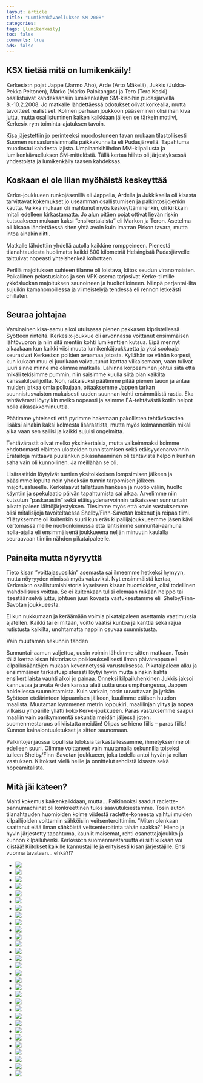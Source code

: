 ```yaml
--- 
layout: article 
title: "Lumikenkävaelluksen SM 2008" 
categories: 
tags: [lumikenkäily]
toc: false 
comments: true 
ads: false 
--- 
```


KSX tietää mitä on lumikenkäily!
--------------------------------

Kerkesix:n pojat Jappe (Jarmo Aho), Arde (Arto Mäkelä), Jukkis
(Jukka-Pekka Peltonen), Marko (Marko Palokangas) ja Tero (Tero Koski)
osallistuivat kahdeksansiin lumikenkäilyn SM-kisoihin pudasjärvellä
8.-10.2.2008. Jo matkalle lähdettäessä odotukset olivat korkealla, mutta
tavoitteet realistiset. Kolmen parhaan joukkoon pääseminen olisi ihan
kiva juttu, mutta osallistuminen kaiken kaikkiaan jälleen se tärkein
motiivi, Kerkesix ry:n toiminta-ajatuksen tavoin.

Kisa jäjestettiin jo perinteeksi muodostuneen tavan mukaan
tilastollisesti Suomen runsaslumisimmalla paikkakunnalla eli
Pudasjärvellä. Tapahtuma muodostui kahdesta lajista. Umpihankihiihdon
MM-kilpailusta ja lumikenkävaelluksen SM-mittelöstä. Tällä kertaa hiihto
oli järjestyksessä yhdestoista ja lumikenkäily taasen kahdeksas.

Koskaan ei ole liian myöhäistä keskeyttää
-----------------------------------------

Kerke-joukkueen runkojäsenillä eli Jappella, Ardella ja Jukkiksella oli
kisasta tarvittavat kokemukset jo useamman osallistumisen ja
palkintosijojenkin kautta. Vaikka mukaan oli mahtunut myös
keskeyttäminenkin, oli kirkkain mitali edelleen kirkastamatta. Jo alun
pitäen pojat ottivat lievän riskin kutsuakseen mukaan kaksi
”ensikertalaista” eli Markon ja Teron. Asetelma oli kisaan lähdettäessä
siten yhtä avoin kuin Imatran Pirkon tavara, mutta intoa ainakin riitti.

Matkalle lähdettiin yhdellä autolla kaikkine romppeineen. Pienestä
tilanahtaudesta huolimatta kaikki 800 kilometriä Helsingistä
Pudasjärvelle taittuivat nopeasti yhteishenkeä kohottaen.

Perillä majoituksen suhteen tilanne oli loistava, kiitos seudun
viranomaisten. Paikallinen pelastuslaitos ja sen VPK-asema tarjosivat
Kerke-tiimille ykkösluokan majoituksen saunoineen ja huoltotiloineen.
Niinpä perjantai-ilta sujuikin kamahomoillessa ja viimeistelyjä tehdessä
eli rennon letkeästi chillaten.

Seuraa johtajaa
---------------

Varsinainen kisa-aamu alkoi utuisassa pienen pakkasen kipristellessä
Syötteen rinteitä. Kerkesix-joukkue oli arvonnassa voittanut ensimmäisen
lähtövuoron ja niin sitä mentiin kohti lumikenttien kutsua. Eipä mennyt
aikaakaan kun kaikki viisi muuta lumikenkäjoukkuetta ja yksi sooloaja
seurasivat Kerkesix:n poikien avaamaa jotosta. Kyllähän se vähän
korpesi, kun kukaan muu ei juurikaan vaivautunut karttaa vilkaisemaan,
vaan tulivat juuri sinne minne me olimme matkalla. Lähinnä korpeaminen
johtui siitä että mikäli tekisimme pummin, niin saisimme kuulla siitä
pian kaikilta kanssakilpailijoilta. Noh, ratkaisuksi päätimme pitää
pienen tauon ja antaa muiden jatkaa omia polkujaan, ottaaksemme Jappen
tarkan suunnistusvaiston mukaisesti uuden suunnan kohti ensimmäistä
rastia. Eka tehtävärasti löytyikin melko nopeasti ja saimme
EA-tehtävästä kotiin helpot nolla aikasakkominuuttia.

Päätimme yhteisesti että pyrimme hakemaan pakollisten tehtävärastien
lisäksi ainakin kaksi kolmesta lisärastista, mutta myös kolmannenkin
mikäli aika vaan sen sallisi ja kaikki sujuisi ongelmitta.

Tehtävärastit olivat melko yksinkertaisia, mutta vaikeimmaksi koimme
ehdottomasti eläinten ulosteiden tunnistamisen sekä etäisyydenarvoinnin.
Erätaitoja mittaava puulankun pikasahaaminen oli tehtävistä helpoin
kunhan saha vain oli kunnollinen. Ja meillähän se oli.

Lisärastitkin löytyivät tuntien yksitoikkoisen lompsimisen jälkeen ja
pääsimme lopulta noin yhdeksän tunnin tarpomisen jälkeen
majoitusalueelle. Kerkelaavut tallattuun hankeen ja nuotio väliin,
huolto käyntiin ja spekulaatio päivän tapahtumista sai alkaa. Arvelimme
niin kutsutun ”paskarastin” sekä etäisyydenarvoinnin ratkaisseen
sunnuntain pikataipaleen lähtöjärjestyksen. Tiesimme myös että kovin
vastuksemme olisi mitalisijoja tavoiteltaessa Shelby/Finn-Savotan
kokenut ja reipas tiimi. Yllätyksemme oli kuitenkin suuri kun eräs
kilpailijajoukkueemme jäsen kävi kertomassa meille nuotionloimussa että
lähtisimme sunnuntai-aamuna nolla-ajalla eli ensimmäisenä joukkueena
neljän minuutin kaulalla seuraavaan tiimiin nähden pikataipaleelle.

Paineita mutta nöyryyttä
------------------------

Tieto kisan ”voittajasuosikin” asemasta sai ilmeemme hetkeksi hymyyn,
mutta nöyryyden nimissä myös vakaviksi. Nyt ensimmäistä kertaa,
Kerkesix:n osallistumishistoria kyseiseen kisaan huomioiden, olisi
todellinen mahdollisuus voittaa. Se ei kuitenkaan tulisi olemaan mikään
helppo tai itsestäänselvä juttu, johtuen juuri kovasta vastuksestamme
eli  Shelby/Finn-Savotan joukkueesta.

Ei kun nukkumaan ja keräämään voimia pikataipaleen asettamia vaatimuksia
ajatellen. Kaikki tai ei mitään, voitto vaatisi kuntoa ja kanttia sekä
rajua rutistusta kaikilta, unohtamatta nappiin osuvaa suunnistusta.

Vain muutaman sekunnin tähden

Sunnuntai-aamun valjettua, uusin voimin lähdimme sitten matkaan. Tosin
tällä kertaa kisan historiassa poikkeuksellisesti ilman päiväreppua eli
kilpailusääntöjen mukaan kevennetyssä varustuksessa. Pikataipaleen alku
ja ensimmäinen tarkastuspisterasti löytyi hyvin mutta ainakin kahta
ensikertilaista vauhti alkoi jo painaa. Onneksi kilpailuhenkinen Jukkis
jaksoi kannustaa ja avata Arden kanssa alati uutta uraa umpihangessa,
Jappen hoidellessa suunnistamista. Kuin varkain, tosin uuvuttavan ja
jyrkän Syötteen etelärinteen kipuamisen jälkeen, kuulimme etäisen huudon
maalista. Muutaman kymmenen metrin loppukiri, maalilinjan ylitys ja
nopea vilkaisu ympärille yllätti koko Kerke-joukkueen. Paras vastuksemme
saapui maaliin vain parikymmentä sekuntia meidän jäljessä joten:
suomenmestaruus oli kiistatta meidän! Olipas se hieno fiilis – paras
fiilis! Kunnon kainalontuuletukset ja sitten saunomaan.

Palkintojenjaossa lopullisia tuloksia tarkastellessamme, ihmetyksemme
oli edelleen suuri. Olimme voittaneet vain muutamalla sekunnilla
toiseksi tulleen Shelby/Finn-Savotan joukkueen, joka todella antoi hyvän
ja reilun vastuksen. Kiitokset vielä heille ja onnittelut rehdistä
kisasta sekä hopeamitalista.

Mitä jäi käteen?
----------------

Mahti kokemus kaikenkaikkiaan, mutta... Palkinnoksi saadut
raclette-pannumachiinat oli konkreettinen tulos saavutuksestamme. Tosin
auton tilanahtauden huomioiden kolme viidestä raclette-koneesta vaihtui
muiden kilpailijoiden voittamiin sähköisiin veitsenteroittimiin. ”Miten
olenkaan saattanut elää ilman sähköistä veitsenteroitinta tähän saakka?”
Hieno ja hyvin järjestetty tapahtuma, kauniit maisemat, rehti
osanottajajoukko ja kunnon kilpailuhenki. Kerkesix:n suomenmestaruutta
ei silti kukaan voi kiistää! Kiitokset kaikille kannustajille ja
erityisesti kisan järjestäjille. Ensi vuonna tavataan... ehkä?!?

<div class="image-gallery">

-   [![](/Media/Default/ImageGalleries/lumikenkavaellus-sm-2008/Thumbnails/IMG_108.jpg)](/Media/Default/ImageGalleries/lumikenkavaellus-sm-2008/IMG_108.jpg)
-   [![](/Media/Default/ImageGalleries/lumikenkavaellus-sm-2008/Thumbnails/IMG_109.JPG)](/Media/Default/ImageGalleries/lumikenkavaellus-sm-2008/IMG_109.JPG)
-   [![](/Media/Default/ImageGalleries/lumikenkavaellus-sm-2008/Thumbnails/IMG_110.jpg)](/Media/Default/ImageGalleries/lumikenkavaellus-sm-2008/IMG_110.jpg)
-   [![](/Media/Default/ImageGalleries/lumikenkavaellus-sm-2008/Thumbnails/IMG_208.jpg)](/Media/Default/ImageGalleries/lumikenkavaellus-sm-2008/IMG_208.jpg)
-   [![](/Media/Default/ImageGalleries/lumikenkavaellus-sm-2008/Thumbnails/IMG_210.JPG)](/Media/Default/ImageGalleries/lumikenkavaellus-sm-2008/IMG_210.JPG)
-   [![](/Media/Default/ImageGalleries/lumikenkavaellus-sm-2008/Thumbnails/IMG_211.JPG)](/Media/Default/ImageGalleries/lumikenkavaellus-sm-2008/IMG_211.JPG)
-   [![](/Media/Default/ImageGalleries/lumikenkavaellus-sm-2008/Thumbnails/IMG_212.JPG)](/Media/Default/ImageGalleries/lumikenkavaellus-sm-2008/IMG_212.JPG)
-   [![](/Media/Default/ImageGalleries/lumikenkavaellus-sm-2008/Thumbnails/IMG_213.JPG)](/Media/Default/ImageGalleries/lumikenkavaellus-sm-2008/IMG_213.JPG)
-   [![](/Media/Default/ImageGalleries/lumikenkavaellus-sm-2008/Thumbnails/IMG_214.JPG)](/Media/Default/ImageGalleries/lumikenkavaellus-sm-2008/IMG_214.JPG)
-   [![](/Media/Default/ImageGalleries/lumikenkavaellus-sm-2008/Thumbnails/IMG_215.jpg)](/Media/Default/ImageGalleries/lumikenkavaellus-sm-2008/IMG_215.jpg)
-   [![](/Media/Default/ImageGalleries/lumikenkavaellus-sm-2008/Thumbnails/IMG_216.jpg)](/Media/Default/ImageGalleries/lumikenkavaellus-sm-2008/IMG_216.jpg)
-   [![](/Media/Default/ImageGalleries/lumikenkavaellus-sm-2008/Thumbnails/IMG_217.jpg)](/Media/Default/ImageGalleries/lumikenkavaellus-sm-2008/IMG_217.jpg)
-   [![](/Media/Default/ImageGalleries/lumikenkavaellus-sm-2008/Thumbnails/IMG_218.jpg)](/Media/Default/ImageGalleries/lumikenkavaellus-sm-2008/IMG_218.jpg)
-   [![](/Media/Default/ImageGalleries/lumikenkavaellus-sm-2008/Thumbnails/IMG_219.jpg)](/Media/Default/ImageGalleries/lumikenkavaellus-sm-2008/IMG_219.jpg)
-   [![](/Media/Default/ImageGalleries/lumikenkavaellus-sm-2008/Thumbnails/IMG_221.jpg)](/Media/Default/ImageGalleries/lumikenkavaellus-sm-2008/IMG_221.jpg)
-   [![](/Media/Default/ImageGalleries/lumikenkavaellus-sm-2008/Thumbnails/IMG_222.JPG)](/Media/Default/ImageGalleries/lumikenkavaellus-sm-2008/IMG_222.JPG)
-   [![](/Media/Default/ImageGalleries/lumikenkavaellus-sm-2008/Thumbnails/IMG_223.JPG)](/Media/Default/ImageGalleries/lumikenkavaellus-sm-2008/IMG_223.JPG)
-   [![](/Media/Default/ImageGalleries/lumikenkavaellus-sm-2008/Thumbnails/IMG_224.jpg)](/Media/Default/ImageGalleries/lumikenkavaellus-sm-2008/IMG_224.jpg)
-   [![](/Media/Default/ImageGalleries/lumikenkavaellus-sm-2008/Thumbnails/IMG_225.jpg)](/Media/Default/ImageGalleries/lumikenkavaellus-sm-2008/IMG_225.jpg)
-   [![](/Media/Default/ImageGalleries/lumikenkavaellus-sm-2008/Thumbnails/IMG_226.jpg)](/Media/Default/ImageGalleries/lumikenkavaellus-sm-2008/IMG_226.jpg)
-   [![](/Media/Default/ImageGalleries/lumikenkavaellus-sm-2008/Thumbnails/IMG_227.jpg)](/Media/Default/ImageGalleries/lumikenkavaellus-sm-2008/IMG_227.jpg)
-   [![](/Media/Default/ImageGalleries/lumikenkavaellus-sm-2008/Thumbnails/IMG_228.jpg)](/Media/Default/ImageGalleries/lumikenkavaellus-sm-2008/IMG_228.jpg)
-   [![](/Media/Default/ImageGalleries/lumikenkavaellus-sm-2008/Thumbnails/IMG_229.jpg)](/Media/Default/ImageGalleries/lumikenkavaellus-sm-2008/IMG_229.jpg)
-   [![](/Media/Default/ImageGalleries/lumikenkavaellus-sm-2008/Thumbnails/IMG_230.jpg)](/Media/Default/ImageGalleries/lumikenkavaellus-sm-2008/IMG_230.jpg)
-   [![](/Media/Default/ImageGalleries/lumikenkavaellus-sm-2008/Thumbnails/IMG_508.JPG)](/Media/Default/ImageGalleries/lumikenkavaellus-sm-2008/IMG_508.JPG)
-   [![](/Media/Default/ImageGalleries/lumikenkavaellus-sm-2008/Thumbnails/IMG_608.jpg)](/Media/Default/ImageGalleries/lumikenkavaellus-sm-2008/IMG_608.jpg)
-   [![](/Media/Default/ImageGalleries/lumikenkavaellus-sm-2008/Thumbnails/IMG_708.jpg)](/Media/Default/ImageGalleries/lumikenkavaellus-sm-2008/IMG_708.jpg)
-   [![](/Media/Default/ImageGalleries/lumikenkavaellus-sm-2008/Thumbnails/IMG_709.jpg)](/Media/Default/ImageGalleries/lumikenkavaellus-sm-2008/IMG_709.jpg)
-   [![](/Media/Default/ImageGalleries/lumikenkavaellus-sm-2008/Thumbnails/IMG_710.jpg)](/Media/Default/ImageGalleries/lumikenkavaellus-sm-2008/IMG_710.jpg)
-   [![](/Media/Default/ImageGalleries/lumikenkavaellus-sm-2008/Thumbnails/IMG_901.JPG)](/Media/Default/ImageGalleries/lumikenkavaellus-sm-2008/IMG_901.JPG)

</div>
